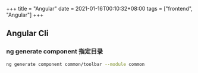 +++
title = "Angular"
date = 2021-01-16T00:10:32+08:00
tags = ["frontend", "Angular"]
+++


## Angular Cli
### ng generate component 指定目录
```bash
ng generate component common/toolbar --module common
```